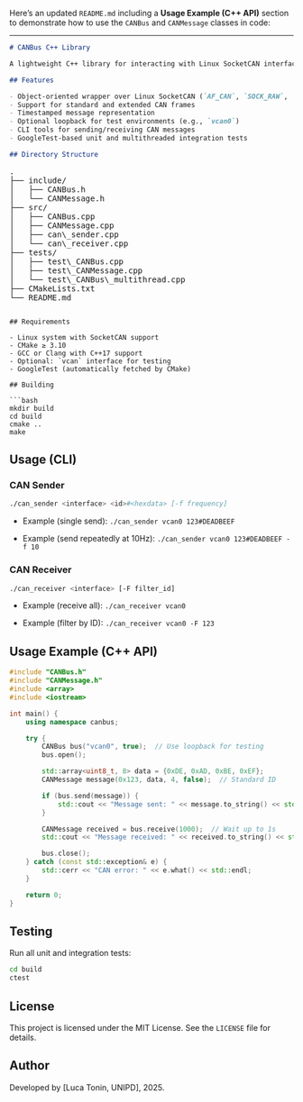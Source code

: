 Here’s an updated `README.md` including a **Usage Example (C++ API)** section to demonstrate how to use the `CANBus` and `CANMessage` classes in code:

---

```markdown
# CANBus C++ Library

A lightweight C++ library for interacting with Linux SocketCAN interfaces, including utilities for sending, receiving, and manipulating CAN frames. This project includes a shared library and command-line tools for testing CAN communication.

## Features

- Object-oriented wrapper over Linux SocketCAN (`AF_CAN`, `SOCK_RAW`, `CAN_RAW`)
- Support for standard and extended CAN frames
- Timestamped message representation
- Optional loopback for test environments (e.g., `vcan0`)
- CLI tools for sending/receiving CAN messages
- GoogleTest-based unit and multithreaded integration tests

## Directory Structure

```
<pre>
.
├── include/
│   ├── CANBus.h
│   └── CANMessage.h
├── src/
│   ├── CANBus.cpp
│   ├── CANMessage.cpp
│   ├── can\_sender.cpp
│   └── can\_receiver.cpp
├── tests/
│   ├── test\_CANBus.cpp
│   ├── test\_CANMessage.cpp
│   └── test\_CANBus\_multithread.cpp
├── CMakeLists.txt
└── README.md
</pre>
````

## Requirements

- Linux system with SocketCAN support
- CMake ≥ 3.10
- GCC or Clang with C++17 support
- Optional: `vcan` interface for testing
- GoogleTest (automatically fetched by CMake)

## Building

```bash
mkdir build
cd build
cmake ..
make
````

## Usage (CLI)

### CAN Sender

```bash
./can_sender <interface> <id>#<hexdata> [-f frequency]
```

* Example (single send):
  `./can_sender vcan0 123#DEADBEEF`

* Example (send repeatedly at 10Hz):
  `./can_sender vcan0 123#DEADBEEF -f 10`

### CAN Receiver

```bash
./can_receiver <interface> [-F filter_id]
```

* Example (receive all):
  `./can_receiver vcan0`

* Example (filter by ID):
  `./can_receiver vcan0 -F 123`

## Usage Example (C++ API)

```cpp
#include "CANBus.h"
#include "CANMessage.h"
#include <array>
#include <iostream>

int main() {
    using namespace canbus;

    try {
        CANBus bus("vcan0", true);  // Use loopback for testing
        bus.open();

        std::array<uint8_t, 8> data = {0xDE, 0xAD, 0xBE, 0xEF};
        CANMessage message(0x123, data, 4, false);  // Standard ID

        if (bus.send(message)) {
            std::cout << "Message sent: " << message.to_string() << std::endl;
        }

        CANMessage received = bus.receive(1000);  // Wait up to 1s
        std::cout << "Message received: " << received.to_string() << std::endl;

        bus.close();
    } catch (const std::exception& e) {
        std::cerr << "CAN error: " << e.what() << std::endl;
    }

    return 0;
}
```

## Testing

Run all unit and integration tests:

```bash
cd build
ctest
```

## License

This project is licensed under the MIT License. See the `LICENSE` file for details.

## Author

Developed by \[Luca Tonin, UNIPD], 2025.
